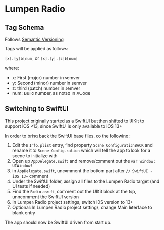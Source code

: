 # Lumpen Radio

## Tag Schema
Follows [Semantic Versioning](https://semver.org/)

Tags will be applied as follows:

`[x].[y]b[num]` or `[x].[y].[z]b[num]`

where:

- x: First (major) number in semver
- y: Second (minor) number in semver
- z: third (patch) number in semver
- num: Build number, as noted in XCode

## Switching to SwiftUI
This project originally started as a SwiftUI but then shifted to UIKit to support iOS <13, since SwiftUI is only available to iOS 13+

In order to bring back the SwiftUI base files, do the following:

1. Edit the `Info.plist` entry, find property `Scene ConfigurationBACK` and rename it to `Scene Configuration` which will tell the app to look for a scene to initialize with
2. Open up `AppDelegate.swift` and remove/comment out the `var window: UIWindow?`
3. in `AppDelegate.swift`, uncomment the bottom part after `// SwiftUI - iOS 13+` comment
4. Under the SwiftUI folder, assign all files to the Lumpen Radio target (and UI tests if needed)
5. Find the `Radio.swift`, comment out the UIKit block at the top, unncomment the SwiftUI version 
5. In Lumpen Radio project settings, switch iOS version to 13+
6. Optional: In Lumpen Radio project settings, change Main Interface to blank entry

The app should now be SwiftUI driven from start up.
